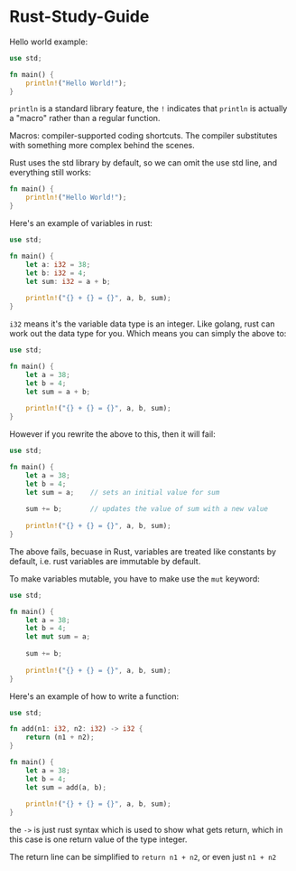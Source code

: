 # Rust-Study-Guide


Hello world example:

```rust
use std;

fn main() {
    println!("Hello World!");
}
```

`println` is a standard library feature, the `!` indicates that `println` is actually a "macro" rather than a regular function. 

Macros: compiler-supported coding shortcuts. The compiler substitutes with something more complex behind the scenes. 

Rust uses the std library by default, so we can omit the use std line, and everything still works:

```rust
fn main() {
    println!("Hello World!");
}
```




Here's an example of variables in rust:

```rust
use std;

fn main() {
    let a: i32 = 38;
    let b: i32 = 4;
    let sum: i32 = a + b;
    
    println!("{} + {} = {}", a, b, sum);
}

```

`i32` means it's the variable data type is an integer. Like golang, rust can work out the data type for you. Which means you can simply the above to:

```rust
use std;

fn main() {
    let a = 38;
    let b = 4;
    let sum = a + b; 
    
    println!("{} + {} = {}", a, b, sum);
}
```

However if you rewrite the above to this, then it will fail:

```rust
use std;

fn main() {
    let a = 38;
    let b = 4;
    let sum = a;    // sets an initial value for sum
    
    sum += b;       // updates the value of sum with a new value
    
    println!("{} + {} = {}", a, b, sum);
}
```

The above fails, becuase in Rust, variables are treated like constants by default, i.e. rust variables are immutable by default.  

To make variables mutable, you have to make use the `mut` keyword:

```rust
use std;

fn main() {
    let a = 38;
    let b = 4;
    let mut sum = a;
    
    sum += b;
    
    println!("{} + {} = {}", a, b, sum);
}
```

   
Here's an example of how to write a function:


```rust
use std;

fn add(n1: i32, n2: i32) -> i32 {
    return (n1 + n2); 
}

fn main() {
    let a = 38;
    let b = 4;
    let sum = add(a, b);
    
    println!("{} + {} = {}", a, b, sum);
}
```

the `->` is just rust syntax which is used to show what gets return, which in this case is one return value of the type integer. 

The return line can be simplified to `return n1 + n2`, or even just `n1 + n2`

